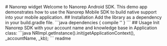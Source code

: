 <snippet>
  <content>
# Nanorep widget
Welcome to Nanorep Android SDK. This demo app demonstrates how to use the Nanorep Mobile SDK to build native support into your mobile application.
## Installation
Add the library as a dependency in your build.gradle file.
```java
dependencies {
    compile ''
}
```
## Usage
Init Nanorep SDK with your account name and knowledge base in Application class:
```java
NRImpl.getInstance().init(getApplicationContext(), _accountName, _kb);
```

</content>
  <tabTrigger>readme</tabTrigger>
</snippet>
